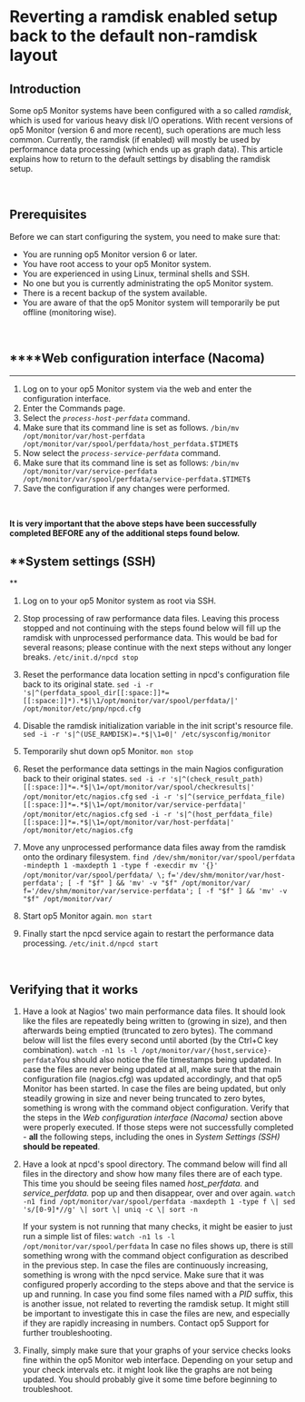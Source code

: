 # Reverting a ramdisk enabled setup back to the default non-ramdisk layout

## **Introduction**

Some op5 Monitor systems have been configured with a so called *ramdisk*, which is used for various heavy disk I/O operations. With recent versions of op5 Monitor (version 6 and more recent), such operations are much less common. Currently, the ramdisk (if enabled) will mostly be used by performance data processing (which ends up as graph data). This article explains how to return to the default settings by disabling the ramdisk setup.

 

## **Prerequisites**

Before we can start configuring the system, you need to make sure that:

-   You are running op5 Monitor version 6 or later.
-   You have root access to your op5 Monitor system.
-   You are experienced in using Linux, terminal shells and SSH.
-   No one but you is currently administrating the op5 Monitor system.
-   There is a recent backup of the system available.
-   You are aware of that the op5 Monitor system will temporarily be put offline (monitoring wise).

 

## ****Web configuration interface (Nacoma)
****

1.  Log on to your op5 Monitor system via the web and enter the configuration interface.
2.  Enter the Commands page.
3.  Select the *`process-host-perfdata`* command.
4.  Make sure that its command line is set as follows.
    `/bin/mv /opt/monitor/var/host-perfdata /opt/monitor/var/spool/perfdata/host_perfdata.$TIMET$`
5.  Now select the *`process-service-perfdata`* command.
6.  Make sure that its command line is set as follows:
    `/bin/mv /opt/monitor/var/service-perfdata /opt/monitor/var/spool/perfdata/service-perfdata.$TIMET$`
7.  Save the configuration if any changes were performed.

 

**It is very important that the above steps have been successfully completed BEFORE any of the additional steps found below.**

## **System settings (SSH)
**

1.  Log on to your op5 Monitor system as root via SSH.
2.  Stop processing of raw performance data files. Leaving this process stopped and not continuing with the steps found below will fill up the ramdisk with unprocessed performance data. This would be bad for several reasons; please continue with the next steps without any longer breaks.
    `/etc/init.d/npcd stop`
3.  Reset the performance data location setting in npcd's configuration file back to its original state.
    `sed -i -r 's|^(perfdata_spool_dir[[:space:]]*=[[:space:]]*).*$|\1/opt/monitor/var/spool/perfdata/|' /opt/monitor/etc/pnp/npcd.cfg`
4.  Disable the ramdisk initialization variable in the init script's resource file.
    `sed -i -r 's|^(USE_RAMDISK)=.*$|\1=0|' /etc/sysconfig/monitor`
5.  Temporarily shut down op5 Monitor.
    `mon stop`
6.  Reset the performance data settings in the main Nagios configuration back to their original states.
    `sed -i -r 's|^(check_result_path)[[:space:]]*=.*$|\1=/opt/monitor/var/spool/checkresults|' /opt/monitor/etc/nagios.cfg`
    `sed -i -r 's|^(service_perfdata_file)[[:space:]]*=.*$|\1=/opt/monitor/var/service-perfdata|' /opt/monitor/etc/nagios.cfg`
    `sed -i -r 's|^(host_perfdata_file)[[:space:]]*=.*$|\1=/opt/monitor/var/host-perfdata|' /opt/monitor/etc/nagios.cfg`
7.  Move any unprocessed performance data files away from the ramdisk onto the ordinary filesystem.
    `find /dev/shm/monitor/var/spool/perfdata -mindepth 1 -maxdepth 1 -type f -execdir mv '{}' /opt/monitor/var/spool/perfdata/ \;`
    `f='/dev/shm/monitor/var/host-perfdata'; [ -f "$f" ] && 'mv' -v "$f" /opt/monitor/var/`
    `f='/dev/shm/monitor/var/service-perfdata'; [ -f "$f" ] && 'mv' -v "$f" /opt/monitor/var/`
8.  Start op5 Monitor again.
    `mon start`
9.  Finally start the npcd service again to restart the performance data processing.
    `/etc/init.d/npcd start`

     

## **Verifying that it works**

1.  Have a look at Nagios' two main performance data files. It should look like the files are repeatedly being written to (growing in size), and then afterwards being emptied (truncated to zero bytes). The command below will list the files every second until aborted (by the Ctrl+C key combination).
    `watch -n1 ls -l /opt/monitor/var/{host,service}-perfdata`You should also notice the file timestamps being updated.
    In case the files are never being updated at all, make sure that the main configuration file (nagios.cfg) was updated accordingly, and that op5 Monitor has been started.
    In case the files are being updated, but only steadily growing in size and never being truncated to zero bytes, something is wrong with the command object configuration. Verify that the steps in the *Web configuration interface (Nacoma)* section above were properly executed. If those steps were not successfully completed - **all** the following steps, including the ones in *System Settings (SSH)* **should be repeated**.
2.  Have a look at npcd's spool directory. The command below will find all files in the directory and show how many files there are of each type. This time you should be seeing files named *host\_perfdata.* and *service\_perfdata.* pop up and then disappear, over and over again.
    `watch -n1 find /opt/monitor/var/spool/perfdata -maxdepth 1 -type f \| sed 's/[0-9]*//g' \| sort \| uniq -c \| sort -n`

    If your system is not running that many checks, it might be easier to just run a simple list of files:
    `watch -n1 ls -l /opt/monitor/var/spool/perfdata`
    In case no files shows up, there is still something wrong with the command object configuration as described in the previous step.
    In case the files are continuously increasing, something is wrong with the npcd service. Make sure that it was configured properly according to the steps above and that the service is up and running.
    In case you find some files named with a *PID* suffix, this is another issue, not related to reverting the ramdisk setup. It might still be important to investigate this in case the files are new, and especially if they are rapidly increasing in numbers. Contact op5 Support for further troubleshooting.

3.  Finally, simply make sure that your graphs of your service checks looks fine within the op5 Monitor web interface. Depending on your setup and your check intervals etc. it might look like the graphs are not being updated. You should probably give it some time before beginning to troubleshoot.


